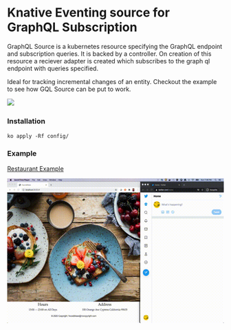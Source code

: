 # Knative Eventing source for GraphQL Subscription

GraphQL Source is a kubernetes resource specifying the GraphQL endpoint and subscription 
queries. It is backed by a controller. On creation of this resource a reciever adapter is 
created which subscribes to the graph ql endpoint with queries specified.

Ideal for tracking incremental changes of an entity. Checkout the example to see how GQL Source 
can be put to work.

![](assets/gql-source.jpeg)

### Installation

```
ko apply -Rf config/
```

### Example

[Restaurant Example](./examples/restaurant-app)

![](assets/promo.gif)


